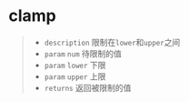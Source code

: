 # clamp

> - `description` 限制在`lower`和`upper`之间
> - `param` `num` 待限制的值
> - `param` `lower` 下限
> - `param` `upper` 上限
> - `returns` 返回被限制的值
